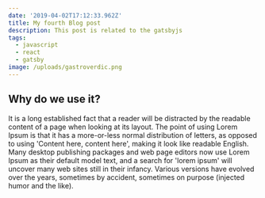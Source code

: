 ```yaml
---
date: '2019-04-02T17:12:33.962Z'
title: My fourth Blog post
description: This post is related to the gatsbyjs
tags:
  - javascript
  - react
  - gatsby
image: /uploads/gastroverdic.png
---
```


## Why do we use it?

It is a long established fact that a reader will be distracted by the readable content of a page when looking at its layout. The point of using Lorem Ipsum is that it has a more-or-less normal distribution of letters, as opposed to using 'Content here, content here', making it look like readable English. Many desktop publishing packages and web page editors now use Lorem Ipsum as their default model text, and a search for 'lorem ipsum' will uncover many web sites still in their infancy. Various versions have evolved over the years, sometimes by accident, sometimes on purpose (injected humor and the like).
